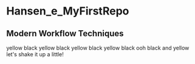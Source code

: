 # Hansen_e_MyFirstRepo

## Modern Workflow Techniques

yellow black yellow black yellow black yellow black ooh black and yellow let's shake it up a little!
